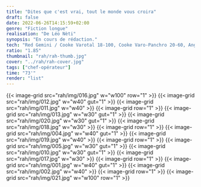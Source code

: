 ```yaml
---
title: "Dites que c'est vrai, tout le monde vous croira"
draft: false
date: 2022-06-26T14:15:59+02:00
genre: "Fiction longue"
realisation: "De Léo Nèti"
synopsis: "En cours de rédaction."
tech: "Red Gemini / Cooke Varotal 18-100, Cooke Varo-Panchro 20-60, Angénieux 25-250, Zeiss Go"
ratio: "1.85"
thumbnail: "rah/rah-thumb.jpg"
cover: "../rah/rah-cover.jpg"
tags: ["chef-opérateur"]
time: "73'"
render: "list"
---
```


{{< image-grid src="rah/img/016.jpg" w="w100" row="1" >}}
{{< image-grid src="rah/img/012.jpg" w="w40" gut="1" >}}
{{< image-grid src="rah/img/011.jpg" w="w40" >}}
{{< image-grid row="1" >}}
{{< image-grid src="rah/img/013.jpg" w="w30" gut="1" >}}
{{< image-grid src="rah/img/020.jpg" w="w30" gut="1" >}}
{{< image-grid src="rah/img/018.jpg" w="w30" >}}
{{< image-grid row="1" >}}
{{< image-grid src="rah/img/004.jpg" w="w40" gut="1" >}}
{{< image-grid src="rah/img/019.jpg" w="w40" >}}
{{< image-grid row="1" >}}
{{< image-grid src="rah/img/005.jpg" w="w30" gut="1" >}}
{{< image-grid src="rah/img/010.jpg" w="w30" gut="1" >}}
{{< image-grid src="rah/img/017.jpg" w="w30" >}}
{{< image-grid row="1" >}}
{{< image-grid src="rah/img/001.jpg" w="w40" gut="1" >}}
{{< image-grid src="rah/img/002.jpg" w="w40" >}}
{{< image-grid row="1" >}}
{{< image-grid src="rah/img/021.jpg" w="w100" row="1" >}}
